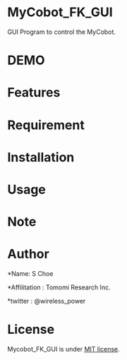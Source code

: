 # MyCobot_FK_GUI
GUI Program to control the MyCobot. 

# DEMO

# Features

# Requirement

# Installation

# Usage

# Note

# Author

*Name: S Choe

*Affilitation : Tomomi Research Inc.

*twitter : @wireless_power

# License

Mycobot_FK_GUI is under  [MIT license](https://en.wikipedia.org/wiki/MIT_License).

